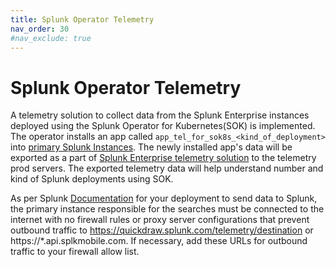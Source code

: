 ```yaml
---
title: Splunk Operator Telemetry
nav_order: 30
#nav_exclude: true
---
```


# Splunk Operator Telemetry

A telemetry solution to collect data from the Splunk Enterprise instances deployed using the Splunk Operator for Kubernetes(SOK) is implemented. The operator installs an app called `app_tel_for_sok8s_<kind_of_deployment>` into [primary Splunk Instances](https://docs.splunk.com/Documentation/Splunk/latest/Admin/Shareperformancedata#Which_instance_runs_the_searches_and_sends_data_to_Splunk). The newly installed app's data will be exported as a part of [Splunk Enterprise telemetry solution](https://docs.splunk.com/Documentation/Splunk/latest/Admin/Shareperformancedata) to the telemetry prod servers. The exported telemetry data will help understand number and kind of Splunk deployments using SOK.

As per Splunk [Documentation](https://docs.splunk.com/Documentation/Splunk/latest/Admin/Shareperformancedata#Which_instance_runs_the_searches_and_sends_data_to_Splunk) for your deployment to send data to Splunk, the primary instance responsible for the searches must be connected to the internet with no firewall rules or proxy server configurations that prevent outbound traffic to https://quickdraw.splunk.com/telemetry/destination or https://*.api.splkmobile.com. If necessary, add these URLs for outbound traffic to your firewall allow list.